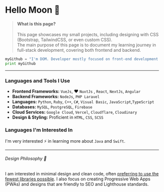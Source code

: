 # Hello Moon 🌙
> #### What is this page?  
> This page showcases my small projects, including designing with CSS (Bootstrap, TailwindCSS, or even custom CSS).  
> The main purpose of this page is to document my learning journey in full-stack development, covering both frontend and backend.  

```python
myGithub = "I'm DOM. Developer mostly focused on front-end development."
print myGithub
```
---
### Languages and Tools I Use 
- **Frontend Frameworks:** `VueJs`, ❤️ `NuxtJs` , `React`, `NextJs`, `Angular`  
- **Backend Frameworks:** `NodeJs`, `PHP Laravel`  
- **Languages:** `Python`, `Ruby`, `C++`, `C#`, `Visual Basic`, `JavaScript`,`TypeScript`
- **Databases:** `MySQL`, `PostgreSQL`, `Firebase`  
- **Cloud Services:** `Google Cloud`, `Vercel`, `Cloudflare`, `Cloudinary`
- **Design & Styling:** Proficient in `HTML`, `CSS`, `SCSS`

### Languages I'm Interested In  
I'm very interested ⚡️ in learning more about `Java` and `Swift`. 

---
###### Design Philosophy 🌱
I am interested in minimal design and clean code, often <ins>preferring to use the fewest libraries possible</ins>. I also focus on creating Progressive Web Apps (PWAs) and designs that are friendly to SEO and Lighthouse standards.


